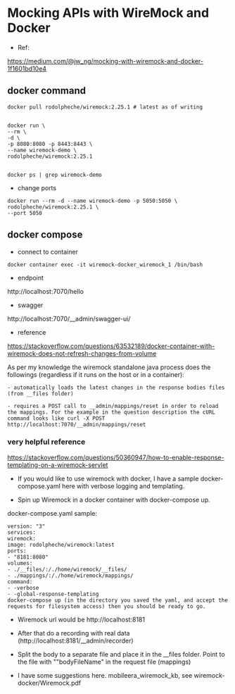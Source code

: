 # Mocking APIs with WireMock and Docker

- Ref:

https://medium.com/@jw_ng/mocking-with-wiremock-and-docker-1f1601bd10e4

## docker command

```
docker pull rodolpheche/wiremock:2.25.1 # latest as of writing


docker run \
--rm \
-d \
-p 8080:8080 -p 8443:8443 \
--name wiremock-demo \
rodolpheche/wiremock:2.25.1


docker ps | grep wiremock-demo

```

- change ports

```
docker run --rm -d --name wiremock-demo -p 5050:5050 \
rodolpheche/wiremock:2.25.1 \
--port 5050
```

## docker compose

- connect to container

`docker container exec -it wiremock-docker_wiremock_1 /bin/bash`

- endpoint

http://localhost:7070/hello
  
- swagger
  
http://localhost:7070/__admin/swagger-ui/

- reference

https://stackoverflow.com/questions/63532189/docker-container-with-wiremock-does-not-refresh-changes-from-volume

As per my knowledge the wiremock standalone java process does the followings (regardless if it runs on the host or in a container):

    - automatically loads the latest changes in the response bodies files (from __files folder)

    - requires a POST call to __admin/mappings/reset in order to reload the mappings. For the example in the question description the cURL command looks like curl -X POST http://localhost:7070/__admin/mappings/reset

### very helpful reference

https://stackoverflow.com/questions/50360947/how-to-enable-response-templating-on-a-wiremock-servlet

- If you would like to use wiremock with docker, I have a sample docker-compose.yaml here with verbose logging and templating.

- Spin up Wiremock in a docker container with docker-compose up.

docker-compose.yaml sample:

```
version: "3"
services:
wiremock:
image: rodolpheche/wiremock:latest
ports:
- "8181:8080"
volumes:
- ./__files/:/./home/wiremock/__files/
- ./mappings/:/./home/wiremock/mappings/
command:
- -verbose
- -global-response-templating
docker-compose up (in the directory you saved the yaml, and accept the requests for filesystem access) then you should be ready to go.
```

- Wiremock url would be http://localhost:8181

- After that do a recording with real data (http://localhost:8181/__admin/recorder)

- Split the body to a separate file and place it in the __files folder. Point to the file with ""bodyFileName" in the request file (mappings)

- I have some suggestions here. mobileera_wiremock_kb, see wiremock-docker/Wiremock.pdf

